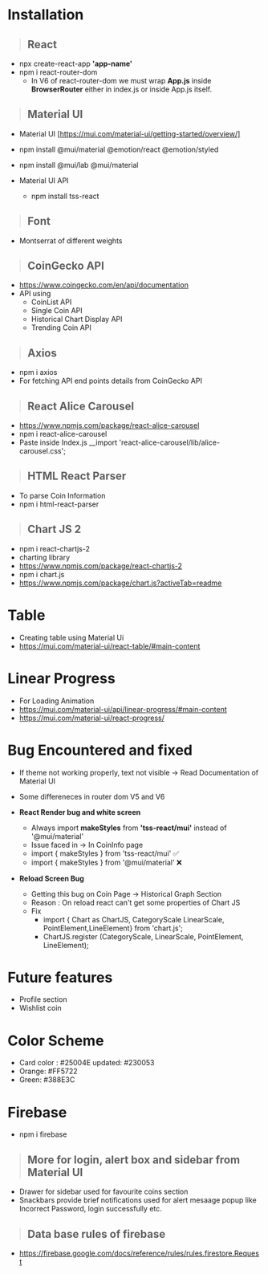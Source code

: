 # __Installation__

> ## React
* npx create-react-app __'app-name'__
* npm i react-router-dom
   * In V6 of react-router-dom we must wrap **App.js** inside **BrowserRouter** either in index.js or inside App.js itself.
  

>## Material UI
* Material UI [https://mui.com/material-ui/getting-started/overview/]
* npm install @mui/material @emotion/react @emotion/styled
* npm install @mui/lab @mui/material

* Material UI API
  * npm install tss-react

>## Font
* Montserrat of different weights

>## CoinGecko API
* https://www.coingecko.com/en/api/documentation
* API using
  * CoinList API
  * Single Coin API
  * Historical Chart Display API
  * Trending Coin API

>## Axios
* npm i axios
* For fetching API end points details from CoinGecko API

>## React Alice Carousel
* https://www.npmjs.com/package/react-alice-carousel
* npm i react-alice-carousel
* Paste inside Index.js __import 'react-alice-carousel/lib/alice-carousel.css';

>## HTML React Parser
* To parse Coin Information
* npm i html-react-parser


>## Chart JS 2
* npm i react-chartjs-2
* charting library
* https://www.npmjs.com/package/react-chartjs-2
* npm i chart.js
* https://www.npmjs.com/package/chart.js?activeTab=readme
  




# __Table__
* Creating table using Material Ui
* https://mui.com/material-ui/react-table/#main-content

# __Linear Progress__
* For Loading Animation
* https://mui.com/material-ui/api/linear-progress/#main-content
* https://mui.com/material-ui/react-progress/


# __Bug Encountered and fixed__ 
* If theme not working properly, text not visible -> Read Documentation of Material UI
* Some differeneces in router dom V5 and V6

* **React Render bug and white screen**
  * Always import **makeStyles** from **'tss-react/mui'** instead of '@mui/material'
  * Issue faced in -> In CoinInfo page
  * import { makeStyles } from 'tss-react/mui' ✅
  * import { makeStyles } from '@mui/material' ❌

* **Reload Screen Bug**
  * Getting this bug on Coin Page -> Historical Graph Section
  * Reason : On reload react can't get some properties of Chart JS
  * Fix
    * import { Chart as ChartJS, CategoryScale LinearScale, PointElement,LineElement} from 'chart.js';
    * ChartJS.register (CategoryScale, LinearScale, PointElement, LineElement);

# __Future features__ 
* Profile section
* Wishlist coin

# **Color Scheme**
* Card color : #25004E updated: #230053
* Orange: #FF5722
* Green: #388E3C

# **Firebase**
* npm i  firebase

>## More for login, alert box and sidebar from Material UI
* Drawer for sidebar used for favourite coins section
* Snackbars provide brief notifications used for alert mesaage popup like Incorrect Password, login successfully etc.

>## Data base rules of firebase
* https://firebase.google.com/docs/reference/rules/rules.firestore.Request







